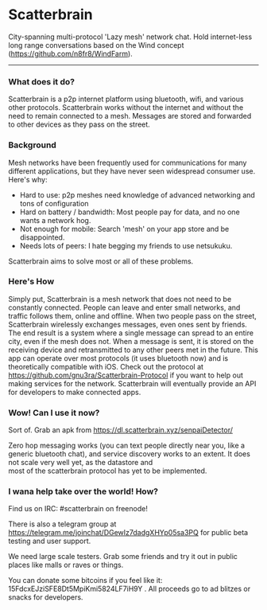 # Scatterbrain
City-spanning multi-protocol 'Lazy mesh' network chat. Hold internet-less long range conversations based on
the Wind concept (https://github.com/n8fr8/WindFarm).

***

### What does it do?
Scatterbrain is a p2p internet platform using bluetooth, wifi, and various other protocols. Scatterbrain
works without the internet and without the need to remain connected to a mesh. Messages are stored
and forwarded to other devices as they pass on the street. 

### Background
Mesh networks have been frequently used for communications for many different applications,
but they have never seen widespread consumer use. Here's why:

- Hard to use: p2p meshes need knowledge of advanced networking and tons of configuration
- Hard on battery / bandwidth: Most people pay for data, and no one wants a network hog.
- Not enough for mobile: Search 'mesh' on your app store and be disappointed.
- Needs lots of peers: I hate begging my friends to use netsukuku.

Scatterbrain aims to solve most or all of these problems. 

### Here's How
Simply put, Scatterbrain is a mesh network that does not need to be constantly connected. 
People can leave and enter small networks, and traffic follows them, online and offline. 
When two people pass on the street, Scatterbrain wirelessly exchanges messages, even ones 
sent by friends. The end result is a system where a single message can spread to an entire city, 
even if the mesh does not. When a message is sent, it is stored on the receiving device and
retransmitted to any other peers met in the future. This app can operate over most protocols 
(it uses bluetooth now) and is theoretically compatible with iOS.
Check out the protocol at https://github.com/gnu3ra/Scatterbrain-Protocol if you want to help out 
making services for the network.
Scatterbrain will eventually provide an API for developers to make connected apps. 

### Wow! Can I use it now?
Sort of.
Grab an apk from https://dl.scatterbrain.xyz/senpaiDetector/

 Zero hop messaging works (you can text people directly near you, like a generic bluetooth chat),
  and service discovery works to an extent. It does not scale very well yet, as the datastore and  
  most of the scatterbrain protocol has yet to be implemented. 


### I wana help take over the world! How?
Find us on IRC: #scatterbrain on freenode!

There is also a telegram group at https://telegram.me/joinchat/DGewIz7dadgXHYp05sa3PQ for public beta testing and user support.

We need large scale testers. Grab some friends and try it out in public places like malls or raves or things.

You can donate some bitcoins if you feel like it: 15FdcxEJziSFE8Dt5MpiKmi5824LF7iH9Y . All proceeds go to ad blitzes or snacks for developers. 